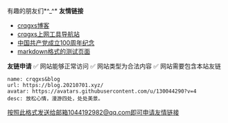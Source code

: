 有趣的朋友们*^_^*
**友情链接**
- [crqgxs博客](http://blog.20210701.xyz)  
- [crqgxs上网工具导航站](http://gps.20210701.xyz)
- [中国共产党成立100周年纪念](http://20210701.xyz)
- [markdown格式的测试页面](https://blog.meekdai.com/post/markdown-ce-shi-ye-mian.html)

**友链申请**
✅ 网站能够正常访问
✅ 网站类型为合法内容
✅ 网站需要包含本站友链
```
name: crqgxs&blog
url: https://blog.20210701.xyz/
avatar: https://avatars.githubusercontent.com/u/130044290?v=4
desc: 放松心情，漫游四处，处处美景。
```
按照此格式发送给邮箱1044192982@qq.com即可申请友情链接